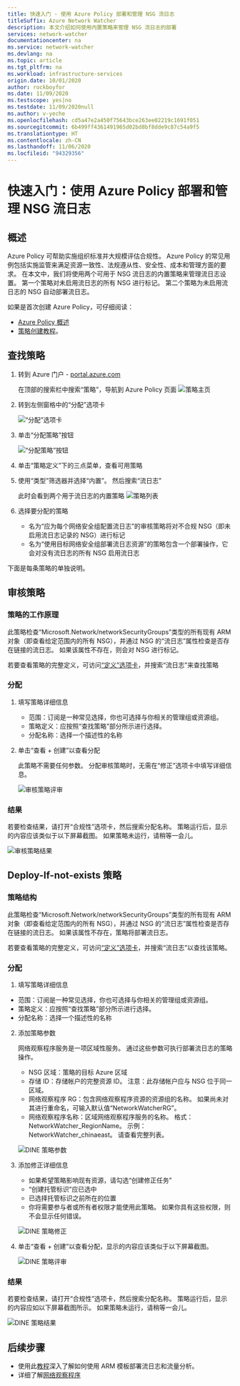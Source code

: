 ```yaml
---
title: 快速入门 - 使用 Azure Policy 部署和管理 NSG 流日志
titleSuffix: Azure Network Watcher
description: 本文介绍如何使用内置策略来管理 NSG 流日志的部署
services: network-watcher
documentationcenter: na
ms.service: network-watcher
ms.devlang: na
ms.topic: article
ms.tgt_pltfrm: na
ms.workload: infrastructure-services
origin.date: 10/01/2020
author: rockboyfor
ms.date: 11/09/2020
ms.testscope: yes|no
ms.testdate: 11/09/2020null
ms.author: v-yeche
ms.openlocfilehash: cd5a47e2a450f75643bce263ee02219c1691f051
ms.sourcegitcommit: 6b499ff4361491965d02bd8bf8dde9c87c54a9f5
ms.translationtype: HT
ms.contentlocale: zh-CN
ms.lasthandoff: 11/06/2020
ms.locfileid: "94329356"
---
```

<!--Verified successfully-->
# <a name="quickstart-deploy-and-manage-nsg-flow-logs-using-azure-policy"></a>快速入门：使用 Azure Policy 部署和管理 NSG 流日志 

## <a name="overview"></a>概述
Azure Policy 可帮助实施组织标准并大规模评估合规性。 Azure Policy 的常见用例包括实施监管来满足资源一致性、法规遵从性、安全性、成本和管理方面的要求。 在本文中，我们将使用两个可用于 NSG 流日志的内置策略来管理流日志设置。 第一个策略对未启用流日志的所有 NSG 进行标记。 第二个策略为未启用流日志的 NSG 自动部署流日志。 

如果是首次创建 Azure Policy，可仔细阅读： 
- [Azure Policy 概述](https://docs.azure.cn/governance/policy/overview) 
- [策略创建教程](https://docs.azure.cn/governance/policy/assign-policy-portal#create-a-policy-assignment)。

## <a name="locate-the-policies"></a>查找策略
1. 转到 Azure 门户 - [portal.azure.com](https://portal.azure.cn) 

    在顶部的搜索栏中搜索“策略”，导航到 Azure Policy 页面 ![策略主页](./media/network-watcher-builtin-policy/1_policy-search.png)

2. 转到左侧窗格中的“分配”选项卡

    ![“分配”选项卡](./media/network-watcher-builtin-policy/2_assignments-tab.png)

3. 单击“分配策略”按钮 

    ![“分配策略”按钮](./media/network-watcher-builtin-policy/3_assign-policy-button.png)

4. 单击“策略定义”下的三点菜单，查看可用策略

5. 使用“类型”筛选器并选择“内置”。 然后搜索“流日志”

    此时会看到两个用于流日志的内置策略 ![策略列表](./media/network-watcher-builtin-policy/4_filter-for-flow-log-policies.png)

6. 选择要分配的策略

    - 名为“应为每个网络安全组配置流日志”的审核策略将对不合规 NSG（即未启用流日志记录的 NSG）进行标记
    - 名为“使用目标网络安全组部署流日志资源”的策略包含一个部署操作，它会对没有流日志的所有 NSG 启用流日志

下面是每条策略的单独说明。  

## <a name="audit-policy"></a>审核策略 

### <a name="how-the-policy-works"></a>策略的工作原理

此策略检查“Microsoft.Network/networkSecurityGroups”类型的所有现有 ARM 对象（即查看给定范围内的所有 NSG），并通过 NSG 的“流日志”属性检查是否存在链接的流日志。 如果该属性不存在，则会对 NSG 进行标记。

若要查看策略的完整定义，可访问[“定义”选项卡](https://portal.azure.cn/#blade/Microsoft_Azure_Policy/PolicyMenuBlade/Definitions)，并搜索“流日志”来查找策略

### <a name="assignment"></a>分配

1. 填写策略详细信息

    - 范围：订阅是一种常见选择，你也可选择与你相关的管理组或资源组。  
    - 策略定义：应按照“查找策略”部分所示进行选择。
    - 分配名称：选择一个描述性的名称 

2. 单击“查看 + 创建”以查看分配

    此策略不需要任何参数。 分配审核策略时，无需在“修正”选项卡中填写详细信息。  

    ![审核策略评审](./media/network-watcher-builtin-policy/5_1_audit-policy-review.png)

### <a name="results"></a>结果

若要检查结果，请打开“合规性”选项卡，然后搜索分配名称。
策略运行后，显示的内容应该类似于以下屏幕截图。 如果策略未运行，请稍等一会儿。 

![审核策略结果](./media/network-watcher-builtin-policy/7_1_audit-policy-results.png)

## <a name="deploy-if-not-exists-policy"></a>Deploy-If-not-exists 策略 

### <a name="policy-structure"></a>策略结构

此策略检查“Microsoft.Network/networkSecurityGroups”类型的所有现有 ARM 对象（即查看给定范围内的所有 NSG），并通过 NSG 的“流日志”属性检查是否存在链接的流日志。 如果该属性不存在，策略将部署流日志。 

若要查看策略的完整定义，可访问[“定义”选项卡](https://portal.azure.cn/#blade/Microsoft_Azure_Policy/PolicyMenuBlade/Definitions)，并搜索“流日志”以查找该策略。 

### <a name="assignment"></a>分配

1. 填写策略详细信息

- 范围：订阅是一种常见选择，你也可选择与你相关的管理组或资源组。  
- 策略定义：应按照“查找策略”部分所示进行选择。
- 分配名称：选择一个描述性的名称 

2. 添加策略参数 

    网络观察程序服务是一项区域性服务。 通过这些参数可执行部署流日志的策略操作。 
    - NSG 区域：策略的目标 Azure 区域
    - 存储 ID：存储帐户的完整资源 ID。 注意：此存储帐户应与 NSG 位于同一区域。 
    - 网络观察程序 RG：包含网络观察程序资源的资源组的名称。 如果尚未对其进行重命名，可输入默认值“NetworkWatcherRG”。
    - 网络观察程序名称：区域网络观察程序服务的名称。 格式：NetworkWatcher_RegionName。 示例：NetworkWatcher_chinaeast。 请查看完整列表。

    ![DINE 策略参数](./media/network-watcher-builtin-policy/5_2_1_dine-policy-details-alt.png)

3. 添加修正详细信息

    - 如果希望策略影响现有资源，请勾选“创建修正任务” 
    - “创建托管标识”应已选中
    - 已选择托管标识之前所在的位置 
    - 你将需要参与者或所有者权限才能使用此策略。 如果你具有这些权限，则不会显示任何错误。

    ![DINE 策略修正](./media/network-watcher-builtin-policy/5_2_2_dine-remediation.png) 

4. 单击“查看 + 创建”以查看分配，显示的内容应该类似于以下屏幕截图。

    ![DINE 策略评审](./media/network-watcher-builtin-policy/5_2_3_dine-review.png) 

### <a name="results"></a>结果

若要检查结果，请打开“合规性”选项卡，然后搜索分配名称。
策略运行后，显示的内容应如以下屏幕截图所示。 如果策略未运行，请稍等一会儿。

![DINE 策略结果](./media/network-watcher-builtin-policy/7_2_dine-policy-results.png)  

## <a name="next-steps"></a>后续步骤 

- 使用此[教程](https://docs.azure.cn/network-watcher/quickstart-configure-network-security-group-flow-logs-from-arm-template)深入了解如何使用 ARM 模板部署流日志和流量分析。
- 详细了解[网络观察程序](https://docs.azure.cn/network-watcher/)

<!-- Update_Description: new article about nsg flow logs policy portal -->
<!--NEW.date: 11/09/2020-->